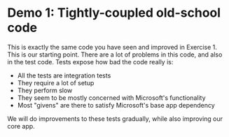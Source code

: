 # Demo 1: Tightly-coupled old-school code

This is exactly the same code you have seen and improved in Exercise 1. This is our starting point.
There are a lot of problems in this code, and also in the test code. Tests expose how bad the code
really is:
* All the tests are integration tests
* They require a lot of setup
* They perform slow
* They seem to be mostly concerned with Microsoft's functionality
* Most "givens" are there to satisfy Microsoft's base app dependency
  
We will do improvements to these tests gradually, while also improving our core app.
